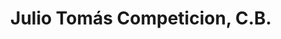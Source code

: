 ---
title: "Julio Tomás Competicion, C.B."
url: /villena/julio-tomas-competicion-c-b/
shop: Autowerkstatt
---
